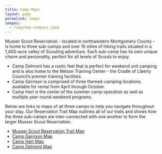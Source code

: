 ```yaml
---
title: Camp Maps
layout: page
permalink: /maps
images:
  - /img/map-compass.jpeg
---
```

Musser Scout Reservation - located in northwestern Montgomery County - is home to three sub-camps and over 10 miles of hiking trails situated in a 1,400-acre valley of Scouting adventure. Each sub-camp has its own unique charm and personality, perfect for all levels of Scouts to enjoy.

- Camp Delmont has a rustic feel that is perfect for weekend unit camping and is also home to the Nelson Training Center - the Cradle of Liberty Council’s premier training facilities.
- Camp Garrison is comprised of three themed-camping locations available for rental from April through October.
- Camp Hart is the center of the summer camp operation as well as multiple year-round weekend programs.

Below are links to maps of all three camps to help you navigate throughout your stay. Our Reservation Trail Map outlines all of our trails and shows how the three sub-camps are inter-connected with one another to form the larger Musser Scout Reservation. 

- [Musser Scout Reservation Trail Map](/files/maps/MusserScoutReservation-TrailMap.pdf)
- [Camp Garrison Map](/files/maps/CampGarrison-Map.pdf)
- [Camp Hart Map](/files/maps/CampHart-Map.pdf)
- [Camp Delmont Map](/files/maps/CampDelmont-Map.pdf)
